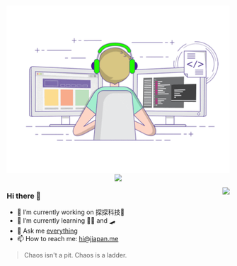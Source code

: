 <p align="center">
  <img align="center" src="https://github.com/panmax/panmax/raw/master/developer.gif"/>
<img align="center" src="https://github-profile-trophy.vercel.app/?username=panmax&title=MultipleLang,Star,Follower,Commit,Issue" style="max-width:100%;">
</p>

<img align="right" src="https://github-readme-stats-verceljiapanmes-projects.vercel.app/api?username=panmax&show_icons=true&icon_color=805AD5&text_color=718096&theme=graywhite&bg_color=ffffff&hide_title=false" />

### Hi there 👋

- 🔭 I’m currently working on 探探科技🦊
- 🌱 I’m currently learning 🧘🏻 and 🛹
- 💬 Ask me [everything](https://github.com/Panmax/Panmax/issues)
- 📫 How to reach me: hi@jiapan.me

> Chaos isn't a pit. Chaos is a ladder. 

<!--
**Panmax/Panmax** is a ✨ _special_ ✨ repository because its `README.md` (this file) appears on your GitHub profile.

Here are some ideas to get you started:

- 🔭 I’m currently working on ...
- 🌱 I’m currently learning ...
- 👯 I’m looking to collaborate on ...
- 🤔 I’m looking for help with ...
- 💬 Ask me about ...
- 📫 How to reach me: ...
- 😄 Pronouns: ...
- ⚡ Fun fact: ...
-->
